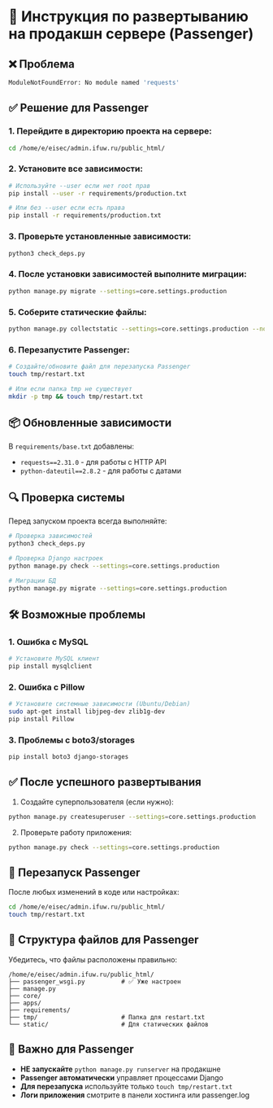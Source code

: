 # 🚀 Инструкция по развертыванию на продакшн сервере (Passenger)

## ❌ Проблема
```bash
ModuleNotFoundError: No module named 'requests'
```

## ✅ Решение для Passenger

### 1. Перейдите в директорию проекта на сервере:
```bash
cd /home/e/eisec/admin.ifuw.ru/public_html/
```

### 2. Установите все зависимости:
```bash
# Используйте --user если нет root прав
pip install --user -r requirements/production.txt

# Или без --user если есть права
pip install -r requirements/production.txt
```

### 3. Проверьте установленные зависимости:
```bash
python3 check_deps.py
```

### 4. После установки зависимостей выполните миграции:
```bash
python manage.py migrate --settings=core.settings.production
```

### 5. Соберите статические файлы:
```bash
python manage.py collectstatic --settings=core.settings.production --noinput
```

### 6. Перезапустите Passenger:
```bash
# Создайте/обновите файл для перезапуска Passenger
touch tmp/restart.txt

# Или если папка tmp не существует
mkdir -p tmp && touch tmp/restart.txt
```

## 📦 Обновленные зависимости

В `requirements/base.txt` добавлены:
- `requests==2.31.0` - для работы с HTTP API
- `python-dateutil==2.8.2` - для работы с датами

## 🔍 Проверка системы

Перед запуском проекта всегда выполняйте:
```bash
# Проверка зависимостей
python3 check_deps.py

# Проверка Django настроек
python manage.py check --settings=core.settings.production

# Миграции БД
python manage.py migrate --settings=core.settings.production
```

## 🛠️ Возможные проблемы

### 1. Ошибка с MySQL
```bash
# Установите MySQL клиент
pip install mysqlclient
```

### 2. Ошибка с Pillow
```bash
# Установите системные зависимости (Ubuntu/Debian)
sudo apt-get install libjpeg-dev zlib1g-dev
pip install Pillow
```

### 3. Проблемы с boto3/storages
```bash
pip install boto3 django-storages
```

## ✅ После успешного развертывания

1. Создайте суперпользователя (если нужно):
```bash
python manage.py createsuperuser --settings=core.settings.production
```

2. Проверьте работу приложения:
```bash
python manage.py check --settings=core.settings.production
```

## 🔄 Перезапуск Passenger

После любых изменений в коде или настройках:
```bash
cd /home/e/eisec/admin.ifuw.ru/public_html/
touch tmp/restart.txt
```

## 📁 Структура файлов для Passenger

Убедитесь, что файлы расположены правильно:
```
/home/e/eisec/admin.ifuw.ru/public_html/
├── passenger_wsgi.py          # ✅ Уже настроен
├── manage.py
├── core/
├── apps/
├── requirements/
├── tmp/                       # Папка для restart.txt
└── static/                    # Для статических файлов
```

## 🚨 Важно для Passenger

- **НЕ запускайте** `python manage.py runserver` на продакшне
- **Passenger автоматически** управляет процессами Django
- **Для перезапуска** используйте только `touch tmp/restart.txt`
- **Логи приложения** смотрите в панели хостинга или passenger.log 